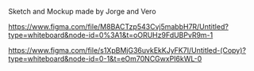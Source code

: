 Sketch and Mockup made by Jorge and Vero

https://www.figma.com/file/M8BACTzp543Cvj5mabbH7R/Untitled?type=whiteboard&node-id=0%3A1&t=oORUHz9FdUBPvR9m-1

https://www.figma.com/file/s1XpBMjG36uvkEkKJyFK7I/Untitled-(Copy)?type=whiteboard&node-id=0-1&t=eOm70NCGwxPI6kWL-0
